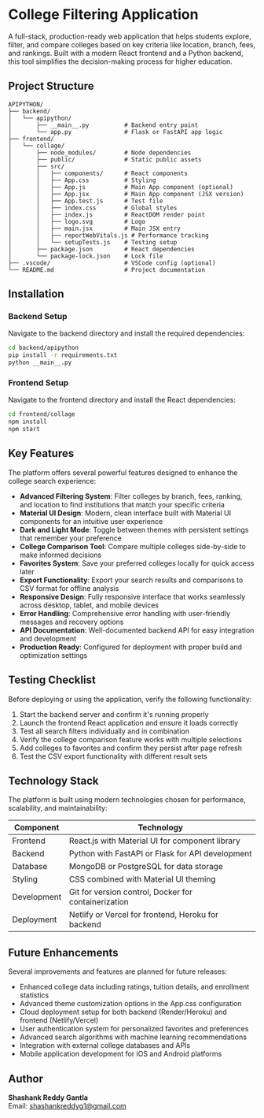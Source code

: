 # College Filtering Application

A full-stack, production-ready web application that helps students explore, filter, and compare colleges based on key criteria like location, branch, fees, and rankings. Built with a modern React frontend and a Python backend, this tool simplifies the decision-making process for higher education.

## Project Structure

```
APIPYTHON/
├── backend/
│   └── apipython/
│       ├── __main__.py          # Backend entry point
│       └── app.py               # Flask or FastAPI app logic
├── frontend/
│   └── collage/
│       ├── node_modules/        # Node dependencies
│       ├── public/              # Static public assets
│       ├── src/
│       │   ├── components/      # React components
│       │   ├── App.css          # Styling
│       │   ├── App.js           # Main App component (optional)
│       │   ├── App.jsx          # Main App component (JSX version)
│       │   ├── App.test.js      # Test file
│       │   ├── index.css        # Global styles
│       │   ├── index.js         # ReactDOM render point
│       │   ├── logo.svg         # Logo
│       │   ├── main.jsx         # Main JSX entry
│       │   ├── reportWebVitals.js # Performance tracking
│       │   └── setupTests.js    # Testing setup
│       ├── package.json         # React dependencies
│       └── package-lock.json    # Lock file
├── .vscode/                     # VSCode config (optional)
└── README.md                    # Project documentation
```

## Installation

### Backend Setup

Navigate to the backend directory and install the required dependencies:

```bash
cd backend/apipython
pip install -r requirements.txt
python __main__.py
```

### Frontend Setup

Navigate to the frontend directory and install the React dependencies:

```bash
cd frontend/collage
npm install
npm start
```

## Key Features

The platform offers several powerful features designed to enhance the college search experience:

- **Advanced Filtering System**: Filter colleges by branch, fees, ranking, and location to find institutions that match your specific criteria
- **Material UI Design**: Modern, clean interface built with Material UI components for an intuitive user experience
- **Dark and Light Mode**: Toggle between themes with persistent settings that remember your preference
- **College Comparison Tool**: Compare multiple colleges side-by-side to make informed decisions
- **Favorites System**: Save your preferred colleges locally for quick access later
- **Export Functionality**: Export your search results and comparisons to CSV format for offline analysis
- **Responsive Design**: Fully responsive interface that works seamlessly across desktop, tablet, and mobile devices
- **Error Handling**: Comprehensive error handling with user-friendly messages and recovery options
- **API Documentation**: Well-documented backend API for easy integration and development
- **Production Ready**: Configured for deployment with proper build and optimization settings

## Testing Checklist

Before deploying or using the application, verify the following functionality:

1. Start the backend server and confirm it's running properly
2. Launch the frontend React application and ensure it loads correctly
3. Test all search filters individually and in combination
4. Verify the college comparison feature works with multiple selections
5. Add colleges to favorites and confirm they persist after page refresh
6. Test the CSV export functionality with different result sets

## Technology Stack

The platform is built using modern technologies chosen for performance, scalability, and maintainability:

| Component | Technology |
|-----------|------------|
| Frontend | React.js with Material UI for component library |
| Backend | Python with FastAPI or Flask for API development |
| Database | MongoDB or PostgreSQL for data storage |
| Styling | CSS combined with Material UI theming |
| Development | Git for version control, Docker for containerization |
| Deployment | Netlify or Vercel for frontend, Heroku for backend |

## Future Enhancements

Several improvements and features are planned for future releases:

- Enhanced college data including ratings, tuition details, and enrollment statistics
- Advanced theme customization options in the App.css configuration
- Cloud deployment setup for both backend (Render/Heroku) and frontend (Netlify/Vercel)
- User authentication system for personalized favorites and preferences
- Advanced search algorithms with machine learning recommendations
- Integration with external college databases and APIs
- Mobile application development for iOS and Android platforms



## Author

**Shashank Reddy Gantla**  
Email: shashankreddyg1@gmail.com
